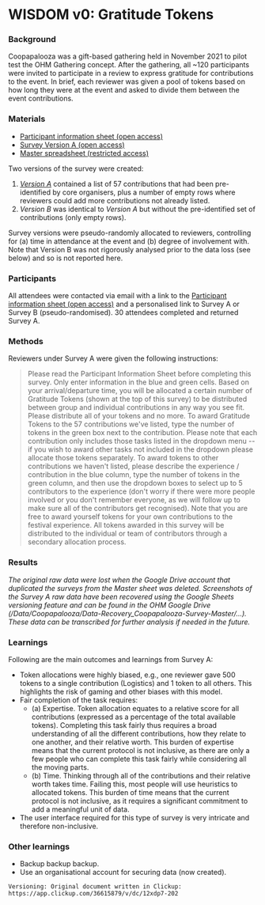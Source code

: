 # WISDOM v0: Gratitude Tokens

### Background
Coopapalooza was a gift-based gathering held in November 2021 to pilot test the OHM Gathering concept. After the gathering, all ~120 participants were invited to participate in a review to express gratitude for contributions to the event. In brief, each reviewer was given a pool of tokens based on how long they were at the event and asked to divide them between the event contributions. 

### Materials
- [Participant information sheet (open access)](https://doc.clickup.com/36615879/d/h/12xdp7-62/0ea39f14bc5b86a)
- [Survey Version A (open access)](https://docs.google.com/spreadsheets/d/1Gw0ad-vmj8upSXEdeHZLK0JE8MZPralOwEeyQB_h3EY/edit?usp=sharing)
- [Master spreadsheet (restricted access)](https://docs.google.com/spreadsheets/d/1tEBpY5dNKp22FzX7kWFUcOPZwXSTGdos5uhQbA-ymk0/edit?usp=sharing)

Two versions of the survey were created:
1. [_Version A_](https://docs.google.com/spreadsheets/d/1Gw0ad-vmj8upSXEdeHZLK0JE8MZPralOwEeyQB_h3EY/edit?usp=sharing) contained a list of 57 contributions that had been pre-identified by core organisers, plus a number of empty rows where reviewers could add more contributions not already listed. 
2. _Version B_ was identical to _Version A_ but without the pre-identified set of contributions (only empty rows). 

Survey versions were pseudo-randomly allocated to reviewers, controlling for (a) time in attendance at the event and (b) degree of involvement with. Note that Version B was not rigorously analysed prior to the data loss (see below) and so is not reported here. 

### Participants
All attendees were contacted via email with a link to the [Participant information sheet (open access)](https://doc.clickup.com/36615879/d/h/12xdp7-62/0ea39f14bc5b86a) and a personalised link to Survey A or Survey B (pseudo-randomised). 30 attendees completed and returned Survey A. 

### Methods

Reviewers under Survey A were given the following instructions:

> Please read the Participant Information Sheet before completing this survey. Only enter information in the blue and green cells. Based on your arrival/departure time, you will be allocated a certain number of Gratitude Tokens (shown at the top of this survey) to be distributed between group and individual contributions in any way you see fit. Please distribute all of your tokens and no more. To award Gratitude Tokens to the 57 contributions we've listed, type the number of tokens in the green box next to the contribution. Please note that each contribution only includes those tasks listed in the dropdown menu -- if you wish to award other tasks not included in the dropdown please allocate those tokens separately. To award tokens to other contributions we haven't listed, please describe the experience / contribution in the blue column, type the number of tokens in the green column, and then use the dropdown boxes to select up to 5 contributors to the experience (don't worry if there were more people involved or you don't remember everyone, as we will follow up to make sure all of the contributors get recognised). Note that you are free to award yourself tokens for your own contributions to the festival experience. All tokens awarded in this survey will be distributed to the individual or team of contributors through a secondary allocation process.

### Results
_The original raw data were lost when the Google Drive account that duplicated the surveys from the Master sheet was deleted. Screenshots of the Survey A raw data have been recovered using the Google Sheets versioning feature and can be found in the OHM Google Drive (/Data/Coopapalooza/Data-Recovery_Coopapalooza-Survey-Master/...). These data can be transcribed for further analysis if needed in the future._

### Learnings
Following are the main outcomes and learnings from Survey A:
- Token allocations were highly biased, e.g., one reviewer gave 500 tokens to a single contribution (Logistics) and 1 token to all others. This highlights the risk of gaming and other biases with this model.
- Fair completion of the task requires:
  - (a) Expertise. Token allocation equates to a relative score for all contributions (expressed as a percentage of the total available tokens). Completing this task fairly thus requires a broad understanding of all the different contributions, how they relate to one another, and their relative worth. This burden of expertise means that the current protocol is not inclusive, as there are only a few people who can complete this task fairly while considering all the moving parts.
  - (b) Time. Thinking through all of the contributions and their relative worth takes time. Failing this, most people will use heuristics to allocated tokens. This burden of time means that the current protocol is not inclusive, as it requires a significant commitment to add a meaningful unit of data.
- The user interface required for this type of survey is very intricate and therefore non-inclusive.

### Other learnings
- Backup backup backup.
- Use an organisational account for securing data (now created).

~~~
Versioning: Original document written in Clickup: https://app.clickup.com/36615879/v/dc/12xdp7-202
